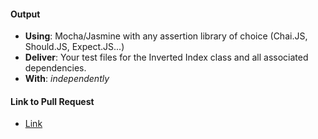 #### Output
- **Using**: Mocha/Jasmine with any assertion library of choice (Chai.JS, Should.JS, Expect.JS...)
- **Deliver**: Your test files for the Inverted Index class and all associated dependencies.
- **With**: *independently*

#### Link to Pull Request
- [Link](https://github.com/andela-angene/inverted-index/pull/4)